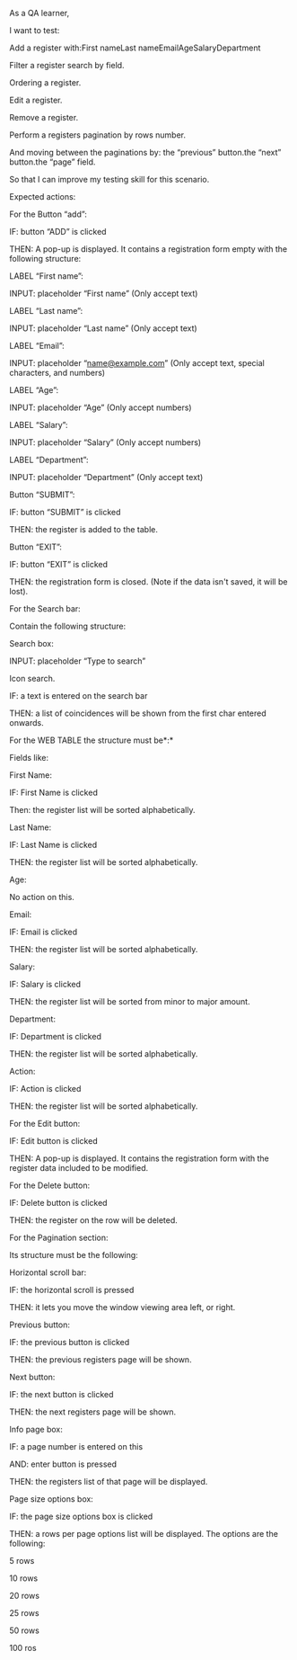 As a QA learner,

I want to test:

Add a register with:First nameLast nameEmailAgeSalaryDepartment

Filter a register search by field.

Ordering a register.

Edit a register.

Remove a register.

Perform a registers pagination by rows number.

And moving between the paginations by: the “previous” button.the “next” button.the “page” field.

So that I can improve my testing skill for this scenario.

Expected actions:

For the Button “add”:

IF: button “ADD” is clicked

THEN: A pop-up is displayed. It contains a registration form empty with the following structure: 

LABEL “First name”:

INPUT: placeholder “First name” (Only accept text)

LABEL “Last name”:

INPUT: placeholder “Last name” (Only accept text)

LABEL “Email”:

INPUT: placeholder “name@example.com” (Only accept text, special characters, and numbers)

LABEL “Age”:

INPUT: placeholder “Age” (Only accept numbers)

LABEL “Salary”:

INPUT: placeholder “Salary” (Only accept numbers)

LABEL “Department”:

INPUT: placeholder “Department” (Only accept text)

Button “SUBMIT”:

IF: button “SUBMIT” is clicked

THEN: the register is added to the table.

Button “EXIT”:

IF: button “EXIT” is clicked

THEN: the registration form is closed. (Note if the data isn't saved, it will be lost).

For the Search bar:

Contain the following structure:

Search box:

INPUT: placeholder “Type to search”

Icon search.

IF: a text is entered on the search bar

THEN: a list of coincidences will be shown from the first char entered onwards.

For the WEB TABLE the structure must be*:* 

Fields like:

First Name:

IF: First Name is clicked

Then: the register list will be sorted alphabetically.

Last Name:

IF: Last Name is clicked

THEN: the register list will be sorted alphabetically.

Age:

No action on this.

Email:

IF: Email is clicked

THEN: the register list will be sorted alphabetically.

Salary:

IF: Salary is clicked

THEN: the register list will be sorted from minor to major amount.

Department:

IF: Department is clicked

THEN: the register list will be sorted alphabetically.

Action:

IF: Action is clicked

THEN: the register list will be sorted alphabetically.

For the Edit button: 

IF: Edit button is clicked

THEN: A pop-up is displayed. It contains the registration form with the register data included to be modified.

For the Delete button: 

IF: Delete button is clicked

THEN: the register on the row will be deleted.

For the Pagination section: 

Its structure must be the following:

Horizontal scroll bar:

IF: the horizontal scroll is pressed

THEN: it lets you move the window viewing area left, or right.

Previous button:

IF: the previous button is clicked 

THEN: the previous registers page will be shown.

Next button:

IF: the next button is clicked

THEN: the next registers page will be shown.

Info page box:

IF: a page number is entered on this

AND: enter button is pressed

THEN: the registers list of that page will be displayed.

Page size options box:

IF: the page size options box is clicked

THEN: a rows per page options list will be displayed. The options are the following: 

5 rows

10 rows

20 rows

25 rows

50 rows

100 ros